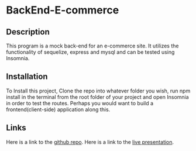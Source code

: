 # BackEnd-E-commerce

## Description
This program is a mock back-end for an e-commerce site. It utilizes the functionality of sequelize, express and mysql and can be tested using Insomnia.

## Installation
To Install this project, Clone the repo into whatever folder you wish, run npm install in the terminal from the root folder of your project and open Insomnia in order to test the routes. Perhaps you would want to build a frontend(client-side) application along this.

## Links
Here is a link to the [github repo](https://github.com/jaywooski/BackEnd-E-commerce).
Here is a link to the [live presentation](https://drive.google.com/file/d/19vbBYQNQFJyJI7HCQeTr9Zbqc8vJUu91/view).